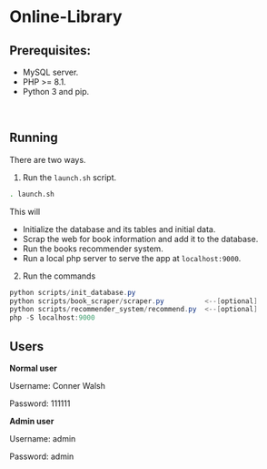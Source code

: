# Online-Library
 

## Prerequisites:
- MySQL server.
- PHP >= 8.1.
- Python 3 and pip.

<br>

## Running

There are two ways.

1. Run the `launch.sh` script.

```bash
. launch.sh
```

This will
- Initialize the database and its tables and initial data.
- Scrap the web for book information and add it to the database.
- Run the books recommender system.
- Run a local php server to serve the app at `localhost:9000`.

2. Run the commands

```powershell
python scripts/init_database.py
python scripts/book_scraper/scraper.py          <--[optional]
python scripts/recommender_system/recommend.py  <--[optional]
php -S localhost:9000
```

## Users

**Normal user**

Username: Conner Walsh

Password: 111111

**Admin user**

Username: admin

Password: admin

